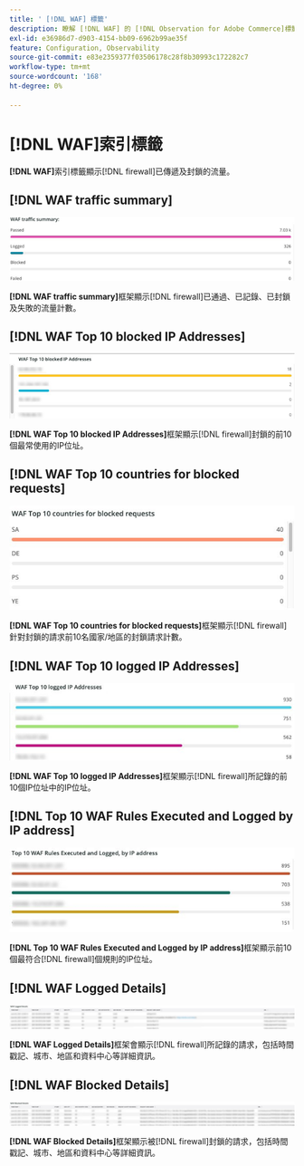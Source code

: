 ```yaml
---
title: ' [!DNL WAF] 標籤'
description: 瞭解 [!DNL WAF] 的 [!DNL Observation for Adobe Commerce]標籤。
exl-id: e36986d7-d903-4154-bb09-6962b99ae35f
feature: Configuration, Observability
source-git-commit: e83e2359377f03506178c28f8b30993c172282c7
workflow-type: tm+mt
source-wordcount: '168'
ht-degree: 0%

---
```


# [!DNL WAF]索引標籤

**[!DNL WAF]**&#x200B;索引標籤顯示[!DNL firewall]已傳遞及封鎖的流量。

## [!DNL WAF traffic summary]

![WAF流量摘要](../../assets/tools/observation-for-adobe-commerce/waf-1.png)

**[!DNL WAF traffic summary]**&#x200B;框架顯示[!DNL firewall]已通過、已記錄、已封鎖及失敗的流量計數。

## [!DNL WAF Top 10 blocked IP Addresses]

![WAF前10個封鎖的IP位址](../../assets/tools/observation-for-adobe-commerce/waf-2.png)

**[!DNL WAF Top 10 blocked IP Addresses]**&#x200B;框架顯示[!DNL firewall]封鎖的前10個最常使用的IP位址。

## [!DNL WAF Top 10 countries for blocked requests]

![WAF前10個封鎖要求的國家/地區](../../assets/tools/observation-for-adobe-commerce/waf-3.jpg)

**[!DNL WAF Top 10 countries for blocked requests]**&#x200B;框架顯示[!DNL firewall]針對封鎖的請求前10名國家/地區的封鎖請求計數。

## [!DNL WAF Top 10 logged IP Addresses]

![WAF前10個記錄的IP位址](../../assets/tools/observation-for-adobe-commerce/waf-4.jpg)

**[!DNL WAF Top 10 logged IP Addresses]**&#x200B;框架顯示[!DNL firewall]所記錄的前10個IP位址中的IP位址。

## [!DNL Top 10 WAF Rules Executed and Logged by IP address]

![由IP位址執行和記錄的10大WAF規則](../../assets/tools/observation-for-adobe-commerce/waf-5.jpg)

**[!DNL Top 10 WAF Rules Executed and Logged by IP address]**&#x200B;框架顯示前10個最符合[!DNL firewall]個規則的IP位址。

## [!DNL WAF Logged Details]

![WAF已記錄詳細資料](../../assets/tools/observation-for-adobe-commerce/waf-6.jpg)

**[!DNL WAF Logged Details]**&#x200B;框架會顯示[!DNL firewall]所記錄的請求，包括時間戳記、城市、地區和資料中心等詳細資訊。

## [!DNL WAF Blocked Details]

![WAF已封鎖的詳細資料](../../assets/tools/observation-for-adobe-commerce/waf-7.jpg)

**[!DNL WAF Blocked Details]**&#x200B;框架顯示被[!DNL firewall]封鎖的請求，包括時間戳記、城市、地區和資料中心等詳細資訊。
